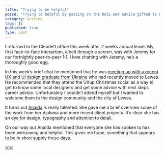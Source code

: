 ```yaml
---
title: "Trying to be helpful"
posse: "Trying to helpful by passing on the help and advice gifted to me."
category: writing
tags: []
published: true
type: post
---
```


I returned to the Clearleft office this week after 2 weeks annual leave. My first face-to-face interaction, albeit through a screen, was with Jeremy for our fortnightly peer-to-peer 1:1. I love chatting with Jeremy, he’s a thoroughly good egg.

In this week’s brief chat he mentioned that he was [meeting up with a recent UX and UI design graduate from Ukraine](https://adactio.com/notes/19700) who had recently moved to Lewes. He recommended that they attend the UXup Christmas social as a way to get to know some local designers and get some advice with next steps career advice. Unfortunately I couldn’t attend myself but I wanted to welcome them to the design community and the city of Lewes.

It turns out [Anaida](https://www.linkedin.com/in/anaida-bademian/) is really talented. She gave me a brief overview some of the work from her diploma and more recent client projects. It’s clear she has an eye for design, typography and attention to detail.

On our way out Anaida mentioned that everyone she has spoken to has been welcoming and helpful. This gives me hope, something that appears to be in short supply these days.

🇺🇦️